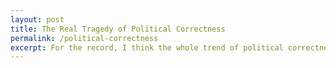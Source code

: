 ```yaml
---
layout: post
title: The Real Tragedy of Political Correctness
permalink: /political-correctness
excerpt: For the record, I think the whole trend of political correctness is way overblown. But this phenomenon, no matter how small, is a symptom of something much more tragic: the collective reinforcement and validation of ego. Instead of being called out for the fraudulent fantasy that it is, an individual's ego is being held up as the immutable manifestation of an individual's self-worth that must be protected.
---
```

